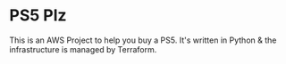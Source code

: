 # PS5 Plz

This is an AWS Project to help you buy a PS5. It's written in Python & the infrastructure is managed by Terraform.
